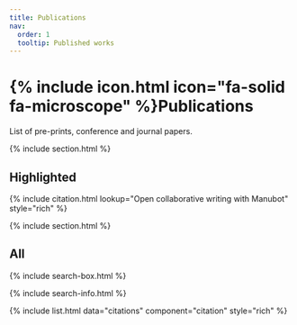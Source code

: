 ```yaml
---
title: Publications
nav:
  order: 1
  tooltip: Published works
---
```


# {% include icon.html icon="fa-solid fa-microscope" %}Publications

List of pre-prints, conference and journal papers.

{% include section.html %}

## Highlighted

{% include citation.html lookup="Open collaborative writing with Manubot" style="rich" %}

{% include section.html %}

## All

{% include search-box.html %}

{% include search-info.html %}

{% include list.html data="citations" component="citation" style="rich" %}
